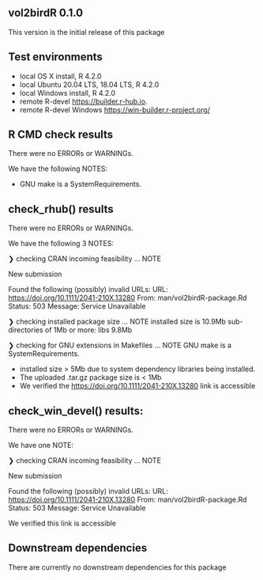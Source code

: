 ## vol2birdR 0.1.0
This version is the initial release of this package

## Test environments
* local OS X install, R 4.2.0
* local Ubuntu 20.04 LTS, 18.04 LTS, R 4.2.0
* local Windows install, R 4.2.0
* remote R-devel https://builder.r-hub.io.
* remote R-devel Windows https://win-builder.r-project.org/

## R CMD check results
There were no ERRORs or WARNINGs. 

We have the following NOTES:
- GNU make is a SystemRequirements.

## check_rhub() results
There were no ERRORs or WARNINGs. 

We have the following 3 NOTES:

❯ checking CRAN incoming feasibility ... NOTE
  
  New submission
  
  Found the following (possibly) invalid URLs:
    URL: https://doi.org/10.1111/2041-210X.13280
      From: man/vol2birdR-package.Rd
      Status: 503
      Message: Service Unavailable

❯ checking installed package size ... NOTE
    installed size is 10.9Mb
    sub-directories of 1Mb or more:
      libs   9.8Mb

❯ checking for GNU extensions in Makefiles ... NOTE
  GNU make is a SystemRequirements.

- installed size > 5Mb due to system dependency libraries being installed.
- The uploaded .tar.gz package size is < 1Mb
- We verified the https://doi.org/10.1111/2041-210X.13280 link is accessible

## check_win_devel() results:
There were no ERRORs or WARNINGs.

We have one NOTE:

❯ checking CRAN incoming feasibility ... NOTE

  New submission

  Found the following (possibly) invalid URLs:
    URL: https://doi.org/10.1111/2041-210X.13280
      From: man/vol2birdR-package.Rd
      Status: 503
      Message: Service Unavailable

We verified this link is accessible

## Downstream dependencies
There are currently no downstream dependencies for this package
